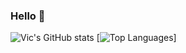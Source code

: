 ### Hello 👋

![Vic's GitHub stats](https://github-readme-stats.vercel.app/api?username=LowerPlayz&show_icons=true&theme=merko&count_private=true)
[![Top Languages](https://github-readme-stats.vercel.app/api/top-langs/?username=LowerPlayz&show_icons=true&theme=merko)]
